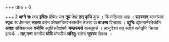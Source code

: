 +++
title = 6

+++
हे **अग्ने** **सः** त्वम् **इषितः** प्रेषितः सन् **तूयं** क्षिप्रं **तत्** **कृधि** कुरु । किं तदित्यत आह । **सहस्वान्** बलवांस्त्वं **स्पृधः** स्पर्धमानान् **सहसा** बलेन परेषामभिभवनसमर्थेन तेजसा वा **बाधस्व** विनाशय । **द्युभिः** द्योतमानैस्तेजोभिः **अक्तः** संसिक्तस्त्वं **वचोभिः** स्तुतिरूपैर्वाक्यैः **यच्छस्यसे** यत्स्तूयसे । त्वामुद्दिश्य यत् स्तोत्रं स्तोतृभिः क्रियत इत्यर्थः । **तत्** **मन्म** मननीयं **घोषि**  घोषणीयं **जरितुः** स्तोत्रं **जुषस्व** सेवस्व ॥